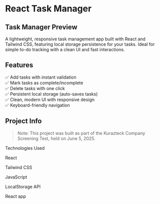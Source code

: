 
#  React Task Manager

##  Task Manager Preview

A lightweight, responsive task management app built with React and Tailwind CSS, featuring local storage persistence for your tasks. Ideal for simple to-do tracking with a clean UI and fast interactions.


##  Features

 ✅ Add tasks with instant validation  
 ✅ Mark tasks as complete/incomplete  
 ✅ Delete tasks with one click  
 ✅ Persistent local storage (auto-saves tasks)  
 ✅ Clean, modern UI with responsive design  
 ✅ Keyboard-friendly navigation  


##  Project Info

> Note: This project was built as part of the Kurazteck Company Screening Test, held on June 5, 2025.


 Technologies Used

React

Tailwind CSS

JavaScript 

LocalStorage API

React app



